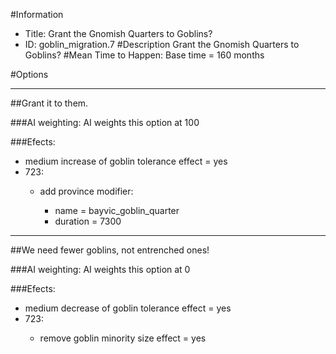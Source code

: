 #Information
 - Title: Grant the Gnomish Quarters to Goblins?
 - ID: goblin_migration.7
#Description
Grant the Gnomish Quarters to Goblins?
#Mean Time to Happen:
Base time = 160 months

#Options

___
##Grant it to them.

###AI weighting:
AI weights this option at 100


###Efects:<ul><li>medium increase of goblin tolerance effect = yes</li><li>723:</li><ul><li>add province modifier:</li><ul><li>name = bayvic_goblin_quarter</li><li>duration = 7300</li></ul></ul></ul>

___
##We need fewer goblins, not entrenched ones!

###AI weighting:
AI weights this option at 0


###Efects:<ul><li>medium decrease of goblin tolerance effect = yes</li><li>723:</li><ul><li>remove goblin minority size effect = yes</li></ul></ul>
